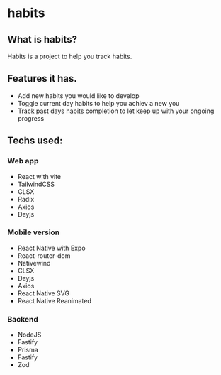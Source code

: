 # habits

## What is habits?
Habits is a project to help you track habits.

## Features it has.

- Add new habits you would like to develop
- Toggle current day habits to help you achiev a new you
- Track past days habits completion to let keep up with your ongoing progress

## Techs used:

### Web app
- React with vite
- TailwindCSS
- CLSX
- Radix
- Axios
- Dayjs

### Mobile version
- React Native with Expo
- React-router-dom
- Nativewind
- CLSX
- Dayjs
- Axios
- React Native SVG
- React Native Reanimated

### Backend
- NodeJS
- Fastify
- Prisma
- Fastify
- Zod